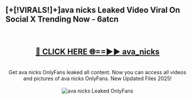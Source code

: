 <h2>[+[!VIRALS!]+]ava nicks Leaked Video Viral On Social X Trending Now - 6atcn</h2>
<br>
<div align="center">
<h2><a href="https://libra.edu.pl?ava_nicks" rel="nofollow">🔴 CLICK HERE 🌐==►► ava_nicks</a></h2>
<br>
Get ava nicks OnlyFans leaked all content. Now you can access all videos and pictures of ava nicks OnlyFans. New Updated Files 2025!
<br>
<br>
<a href="https://libra.edu.pl?ava_nicks" rel="nofollow" data-target="animated-image.originalLink"><img src="https://i.ibb.co.com/WyWwxjT/player-gif2.gif" alt="ava nicks Leaked OnlyFans" style="max-width: 100%; display: inline-block;" data-target="animated-image.originalImage"></a>
</div>
<br>